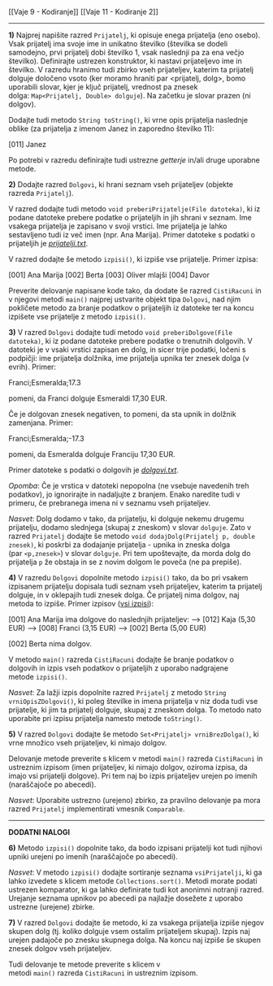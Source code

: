 [[Vaje 9 - Kodiranje]]
[[Vaje 11 - Kodiranje 2]]

---

**1)** Najprej napišite razred `Prijatelj`, ki opisuje enega prijatelja (eno osebo). Vsak prijatelj ima svoje ime in unikatno številko (številka se dodeli samodejno, prvi prijatelj dobi številko 1, vsak naslednji pa za ena večjo številko). Definirajte ustrezen konstruktor, ki nastavi prijateljevo ime in številko. V razredu hranimo tudi zbirko vseh prijateljev, katerim ta prijatelj dolguje določeno vsoto (ker moramo hraniti par <prijatelj, dolg>, bomo uporabili slovar, kjer je ključ prijatelj, vrednost pa znesek dolga: `Map<Prijatelj, Double> dolguje`). Na začetku je slovar prazen (ni dolgov).

Dodajte tudi metodo `String toString()`, ki vrne opis prijatelja naslednje oblike (za prijatelja z imenom Janez in zaporedno številko 11):

 [011] Janez

Po potrebi v razredu definirajte tudi ustrezne _getterje_ in/ali druge uporabne metode.

**2)** Dodajte razred `Dolgovi`, ki hrani seznam vseh prijateljev (objekte razreda `Prijatelj`).

V razred dodajte tudi metodo `void preberiPrijatelje(File datoteka)`, ki iz podane datoteke prebere podatke o prijateljih in jih shrani v seznam. Ime vsakega prijatelja je zapisano v svoji vrstici. Ime prijatelja je lahko sestavljeno tudi iz več imen (npr. Ana Marija). Primer datoteke s podatki o prijateljih je [_prijatelji.txt_](https://ucilnica.fri.uni-lj.si/pluginfile.php/189678/mod_assign/intro/prijatelji.txt?time=1682069740415).  

V razred dodajte še metodo `izpisi()`, ki izpiše vse prijatelje. Primer izpisa:

 [001] Ana Marija
 [002] Berta
 [003] Oliver mlajši
 [004] Davor

Preverite delovanje napisane kode tako, da dodate še razred `CistiRacuni` in v njegovi metodi `main()` najprej ustvarite objekt tipa `Dolgovi`, nad njim pokličete metodo za branje podatkov o prijateljih iz datoteke ter na koncu izpišete vse prijatelje z metodo `izpisi()`.

**3)** V razred `Dolgovi` dodajte tudi metodo `void preberiDolgove(File datoteka)`, ki iz podane datoteke prebere podatke o trenutnih dolgovih. V datoteki je v vsaki vrstici zapisan en dolg, in sicer trije podatki, ločeni s podpičji: ime prijatelja dolžnika, ime prijatelja upnika ter znesek dolga (v evrih). Primer:

 Franci;Esmeralda;17.3

pomeni, da Franci dolguje Esmeraldi 17,30 EUR.

Če je dolgovan znesek negativen, to pomeni, da sta upnik in dolžnik zamenjana. Primer:

 Franci;Esmeralda;-17.3

pomeni, da Esmeralda dolguje Franciju 17,30 EUR.

Primer datoteke s podatki o dolgovih je [_dolgovi.txt_](https://ucilnica.fri.uni-lj.si/pluginfile.php/189678/mod_assign/intro/dolgovi.txt?time=1682069766034).

_Opomba_: Če je vrstica v datoteki nepopolna (ne vsebuje navedenih treh podatkov), jo ignorirajte in nadaljujte z branjem. Enako naredite tudi v primeru, če prebranega imena ni v seznamu vseh prijateljev.  

_Nasvet_: Dolg dodamo v tako, da prijatelju, ki dolguje nekemu drugemu prijatelju, dodamo slednjega (skupaj z zneskom) v slovar `dolguje`. Zato v razred `Prijatelj` dodajte še metodo `void dodajDolg(Prijatelj p, double znesek)`, ki poskrbi za dodajanje prijatelja - upnika in zneska dolga (par `<p,znesek>`) v slovar `dolguje`. Pri tem upoštevajte, da morda dolg do prijatelja `p` že obstaja in se z novim dolgom le poveča (ne pa prepiše).

**4)** V razredu `Dolgovi` dopolnite metodo `izpisi()` tako, da bo pri vsakem izpisanem prijatelju dopisala tudi seznam vseh prijateljev, katerim ta prijatelj dolguje, in v oklepajih tudi znesek dolga. Če prijatelj nima dolgov, naj metoda to izpiše. Primer izpisov ([vsi izpisi](https://ucilnica.fri.uni-lj.si/pluginfile.php/189678/mod_assign/intro/izpis.txt?time=1682070789300)):

 [001] Ana Marija ima dolgove do naslednjih prijateljev:
   --> [012] Kaja (5,30 EUR)
   --> [008] Franci (3,15 EUR)
   --> [002] Berta (5,00 EUR)

[002] Berta nima dolgov.

V metodo `main()` razreda `CistiRacuni` dodajte še branje podatkov o dolgovih in izpis vseh podatkov o prijateljih z uporabo nadgrajene metode `izpisi()`.

_Nasvet_: Za lažji izpis dopolnite razred `Prijatelj` z metodo `String vrniOpisZDolgovi()`, ki poleg številke in imena prijatelja v niz doda tudi vse prijatelje, ki jim ta prijatelj dolguje, skupaj z zneskom dolga. To metodo nato uporabite pri izpisu prijatelja namesto metode `toString()`.

**5)** V razred `Dolgovi` dodajte še metodo `Set<Prijatelj> vrniBrezDolga()`, ki vrne množico vseh prijateljev, ki nimajo dolgov.

Delovanje metode preverite s klicem v metodi `main()` razreda `CistiRacuni` in ustreznim izpisom (imen prijateljev, ki nimajo dolgov, oziroma izpisa, da imajo vsi prijatelji dolgove). Pri tem naj bo izpis prijateljev urejen po imenih (naraščajoče po abecedi).

_Nasvet_: Uporabite ustrezno (urejeno) zbirko, za pravilno delovanje pa mora razred `Prijatelj` implementirati vmesnik `Comparable`.

---

**DODATNI NALOGI**

**6)** Metodo `izpisi()` dopolnite tako, da bodo izpisani prijatelji kot tudi njihovi upniki urejeni po imenih (naraščajoče po abecedi).

_Nasvet_: V metodo `izpisi()` dodajte sortiranje seznama `vsiPrijatelji`, ki ga lahko izvedete s klicem metode `Collections.sort()`. Metodi morate podati ustrezen komparator, ki ga lahko definirate tudi kot anonimni notranji razred. Urejanje seznama upnikov po abecedi pa najlažje dosežete z uporabo ustrezne (urejene) zbirke.

**7)** V razred `Dolgovi` dodajte še metodo, ki za vsakega prijatelja izpiše njegov skupen dolg (tj. koliko dolguje vsem ostalim prijateljem skupaj). Izpis naj urejen padajoče po znesku skupnega dolga. Na koncu naj izpiše še skupen znesek dolgov vseh prijateljev.  

Tudi delovanje te metode preverite s klicem v metodi `main()` razreda `CistiRacuni` in ustreznim izpisom.